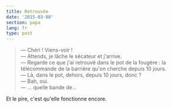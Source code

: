 ```yaml
---
title: Retrouvée
date: '2015-03-08'
section: papa
lang: fr
type: post
---
```


> — Chéri ! Viens-voir !  
> — Attends, je lâche le sécateur et j'arrive.  
> — Regarde ce que j'ai retrouvé dans le pot de la fougère : la télécommande de la barrière qu'on cherche depuis 10 jours.  
> — Là, dans le pot, dehors, depuis 10 jours, donc ?  
> — Bah, oui.  
> — ... quelle bande de...

Et le pire, c'est qu'elle fonctionne encore.

